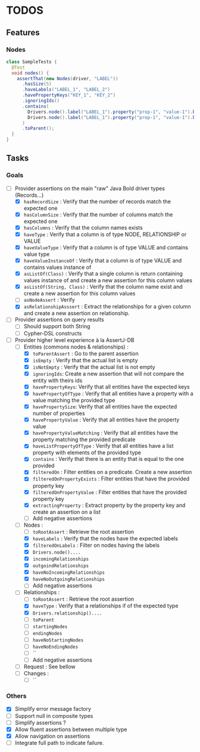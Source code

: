 # TODOS

## Features

### Nodes

```java
class SampleTests {
  @Test
  void nodes() {
    assertThat(new Nodes(driver, "LABEL"))
      .hasSize(5)
      .haveLabels("LABEL_1", "LABEL_2")
      .havePropertyKeys("KEY_1", "KEY_2")
      .ignoringIds()
      .contains(
        Drivers.node().label("LABEL_1").property("prop-1", "value-1").build(),
        Drivers.node().label("LABEL_1").property("prop-1", "value-1").build()
      )
      .toParent();
  }
}

```

## Tasks

### Goals

* [ ] Provider assertions on the main "raw" Java Bold driver types (Records...)
  * [X] `hasRecordSize` : Verify that the number of records match the expected one
  * [X] `hasColumnSize` : Verify that the number of columns match the expected one
  * [X] `hasColumns` : Verify that the column names exists
  * [X] `haveType` : Verify that a column is of type NODE, RELATIONSHIP or VALUE
  * [X] `haveValueType` : Verify that a column is of type VALUE and contains value type
  * [X] `haveValueInstanceOf` : Verify that a column is of type VALUE and contains values instance of
  * [X] `asListOf(Class)` : Verify that a single column is return containing values instance of and create a new
    assertion for this column values
  * [X] `asListOf(String, Class)` : Verify that the column name exist and create a new assertion for this column values
  * [ ] `asNodeAssert` : Verify
  * [X] `asRelationshipAsssert` : Extract the relationships for a given column and create a new assertion on
    relationship.
* [ ] Provider assertions on query results
  * [ ] Should support both String
  * [ ] Cypher-DSL constructs
* [ ] Provider higher level experience à la AssertJ-DB
  * [ ] Entities (commons nodes & relationships) :
    * [X] `toParentAssert` : Go to the parent assertion
    * [X] `isEmpty` : Verify that the actual list is empty
    * [X] `isNotEmpty` : Verify that the actual list is not empty
    * [X] `ignoringIds`: Create a new assertion that will not compare the entity with theirs ids
    * [X] `havePropertyKeys`: Verify that all entities have the expected keys
    * [X] `havePropertyOfType` : Verify that all entities have a property with a value matching the provided type
    * [X] `havePropertySize`: Verify that all entities have the expected number of properties
    * [X] `havePropertyValue` : Verify that all entities have the property value
    * [X] `havePropertyValueMatching` : Verify that all entities have the property matching the provided predicate
    * [X] `haveListPropertyOfType` : Verify that all entities have a list property with elements of the provided type
    * [X] `contains` : Verify that there is an entity that is equal to the one provided
    * [X] `filteredOn` : Filter entities on a predicate. Create a new assertion
    * [X] `filteredOnPropertyExists` : Filter entities that have the provided property key
    * [X] `filteredOnPropertyValue` : Filter entities that have the provided property key
    * [X] `extractingProperty` : Extract property by the property key and create an assertion on a list
    * [ ] Add negative assertions
  * [ ] Nodes :
    * [ ] `toRootAssert` : Retrieve the root assertion
    * [X] `haveLabels` : Verify that the nodes have the expected labels
    * [X] `filteredOnLabels` : Filter on nodes having the labels
    * [X] `Drivers.node()....`
    * [X] `incomingRelationships`
    * [X] `outgoindRelationships`
    * [X] `haveNoIncomingRelationships`
    * [X] `haveNoOutgoingRelationships`
    * [ ] Add negative assertions
  * [ ] Relationships :
    * [ ] `toRootAssert` : Retrieve the root assertion
    * [X] `haveType` : Verify that a relationships if of the expected type
    * [X] `Drivers.relationship()....`
    * [ ] `toParent`
    * [ ] `startingNodes`
    * [ ] `endingNodes`
    * [ ] `haveNoStartingNodes`
    * [ ] `haveNoEndingNodes`
    * [ ] ``
    * [ ] Add negative assertions
  * [ ] Request : See bellow
  * [ ] Changes :
    * [ ] ``

### Others

* [X] Simplify error message factory
* [ ] Support null in composite types
* [ ] Simplify assertions ?
* [X] Allow fluent assertions between multiple type
* [X] Allow navigation on assertions
* [ ] Integrate full path to indicate failure.
